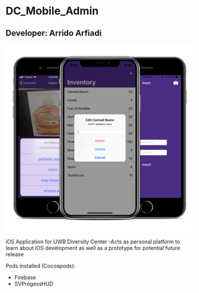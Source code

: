 # DC_Mobile_Admin
## Developer: Arrido Arfiadi
![](https://github.com/arridoarfiadi/DC_Mobile_Admin/blob/master/preview.png)

iOS Application for UWB Diversity Center
-Acts as personal platform to learn about iOS development as well as a prototype for potential future release

Pods installed (Cocoapods):
* Firebase
* SVProgessHUD
